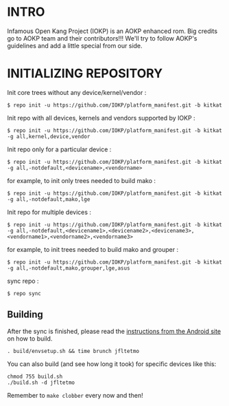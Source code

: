 INTRO
=====

Infamous Open Kang Project (IOKP) is an AOKP enhanced rom.
Big credits go to AOKP team and their contributors!!!
We'll try to follow AOKP's guidelines and add a little special from our side.


INITIALIZING REPOSITORY
=======================

Init core trees without any device/kernel/vendor :

    $ repo init -u https://github.com/IOKP/platform_manifest.git -b kitkat

Init repo with all devices, kernels and vendors supported by IOKP :

    $ repo init -u https://github.com/IOKP/platform_manifest.git -b kitkat -g all,kernel,device,vendor

Init repo only for a particular device :

    $ repo init -u https://github.com/IOKP/platform_manifest.git -b kitkat -g all,-notdefault,<devicename>,<vendorname>

for example, to init only trees needed to build mako :

    $ repo init -u https://github.com/IOKP/platform_manifest.git -b kitkat -g all,-notdefault,mako,lge

Init repo for multiple devices :

    $ repo init -u https://github.com/IOKP/platform_manifest.git -b kitkat -g all,-notdefault,<devicename1>,<devicename2>,<devicename3>,<vendorname1>,<vendorname2>,<vendorname3>

for example, to init trees needed to build mako and grouper :

    $ repo init -u https://github.com/IOKP/platform_manifest.git -b kitkat -g all,-notdefault,mako,grouper,lge,asus


sync repo :

    $ repo sync
    
    
Building
--------

After the sync is finished, please read the [instructions from the Android site](http://s.android.com/source/building.html) on how to build.

    . build/envsetup.sh && time brunch jfltetmo


You can also build (and see how long it took) for specific devices like this:
    
    chmod 755 build.sh
    ./build.sh -d jfltetmo

Remember to `make clobber` every now and then!


